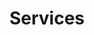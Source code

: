 ---
layout: page-fullwidth
title: "Services"
meta_title: ""
subheadline: ""
teaser: ""
permalink: "/services/"
header:
    image_fullwidth: "rawpixel-656709-unsplash.jpg"
    caption: Photo by rawpixel on Unsplash
    caption_url: https://unsplash.com/photos/8dHheu02i8s
---